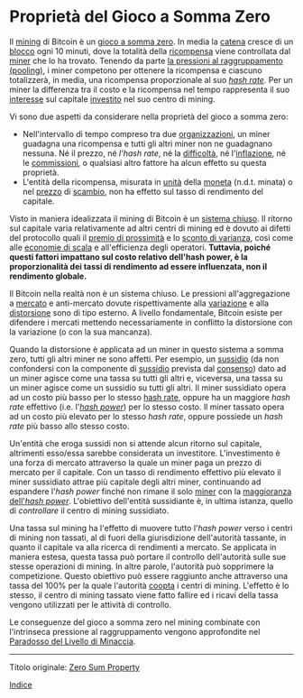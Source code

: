 # Proprietà del Gioco a Somma Zero



Il [mining](ch101-glossary.md#centro-di-mining-mine) di Bitcoin è un [gioco a somma zero](https://it.wikipedia.org/wiki/Gioco_a_somma_zero). In media la [catena](ch101-glossary.md#catena) cresce di un [blocco](ch101-glossary.md#blocco) ogni 10 minuti, dove la totalità della [ricompensa](ch101-glossary.md#ricompensa-reward) viene controllata dal [miner](ch101-glossary.md#miner) che lo ha trovato. Tenendo da parte [la pressioni al raggruppamento (pooling)](ch039-pooling-pressure-risk.md), i miner competono per ottenere la ricompensa e ciascuno totalizzerà, in media, una ricompensa proporzionale al suo [_hash rate_](ch101-glossary.md#hash-rate). Per un miner la differenza tra il costo e la ricompensa nel tempo rappresenta il suo [interesse](ch101-glossary.md#interesse) sul capitale [investito](ch101-glossary.md#dare-in-prestito-investire) nel suo centro di mining.

Vi sono due aspetti da considerare nella proprietà del gioco a somma zero:

* Nell'intervallo di tempo compreso tra due [organizzazioni](ch101-glossary.md#organizzazione), un miner guadagna una ricompensa e tutti gli altri miner non ne guadagnano nessuna. Né il prezzo, né _l'hash rate_, né la [difficoltà](ch101-glossary.md#difficoltà), né l'[inflazione](ch101-glossary.md#inflazione), né le [commissioni](ch101-glossary.md#commissione-fee-di-transazione), o qualsiasi altro fattore ha alcun effetto su questa proprietà.
* L'entità della ricompensa, misurata in [unità](ch101-glossary.md#unità) della [moneta](ch101-glossary.md#moneta) (n.d.t. minata) o nel [prezzo](ch101-glossary.md#prezzo) di [scambio](ch101-glossary.md#scambio-di-unità), non ha effetto sul tasso di rendimento del capitale.

Visto in maniera idealizzata il mining di Bitcoin è un [sistema chiuso](https://en.wikipedia.org/wiki/Closed_system). Il ritorno sul capitale varia relativamente ad altri centri di mining ed è dovuto ai difetti del protocollo quali il [premio di prossimità](ch036-proximity-premium-flaw.md)  e lo [sconto di varianza](ch037-variance-discount-flaw.md), così come alle [economie di scala](https://it.wikipedia.org/wiki/Economie_di_scala) e all'efficienza degli operatori. **Tuttavia, poiché questi fattori impattano sul costo relativo dell'hash power, è la proporzionalità dei tassi di rendimento ad essere influenzata, non il rendimento globale.**

Il Bitcoin nella realtà non è un sistema chiuso. Le pressioni all'aggregazione a [mercato](ch101-glossary.md#mercato) e anti-mercato dovute rispettivamente alla [variazione](ch101-glossary.md#variazione) e alla [distorsione](ch101-glossary.md#distorsione) sono di tipo esterno. A livello fondamentale, Bitcoin esiste per difendere i mercati mettendo necessariamente in conflitto la distorsione con la variazione (o con la sua mancanza).

Quando la distorsione è applicata ad un miner in questo sistema a somma zero, tutti gli altri miner ne sono affetti. Per esempio, un [sussidio](https://it.wikipedia.org/wiki/Sussidio) (da non confondersi con la componente di [sussidio](ch101-glossary.md#sussidio-subsidy) prevista dal [consenso](ch101-glossary.md#consenso)) dato ad un miner agisce come una tassa su tutti gli altri e, viceversa, una tassa su un miner agisce come un sussidio su tutti gli altri. Il miner sussidiato opera ad un costo più basso per lo stesso [hash rate](ch101-glossary.md#hash-rate), oppure ha un maggiore _hash rate_ effettivo (i.e. l'[_hash power_](ch101-glossary.md#hash-power)) per lo stesso costo. Il miner tassato opera ad un costo più elevato per lo stesso _hash rate_, oppure possiede un _hash rate_ più basso allo stesso costo.

Un'entità che eroga sussidi non si attende alcun ritorno sul capitale, altrimenti esso/essa sarebbe considerata un investitore. L'investimento è una forza di mercato attraverso la quale un miner paga un prezzo di mercato per il capitale. Con un tasso di rendimento effettivo più elevato il miner sussidiato attrae più capitale degli altri miner, continuando ad espandere l'_hash power_ finché non rimane il solo [miner](ch101-glossary.md#miner) con la [maggioranza dell'_hash power_](ch101-glossary.md#maggioranza-dellhash-power). L'obiettivo dell'entità sussidiante è, in ultima istanza, quello di *controllare* il centro di mining sussidiato.

Una tassa sul mining ha l'effetto di muovere tutto l'_hash power_ verso i centri di mining non tassati, al di fuori della giurisdizione dell'autorità tassante, in quanto il capitale va alla ricerca di rendimenti a mercato. Se applicata in maniera estesa, questa tassa può portare il controllo dell'autorità sulle sue stesse operazioni di mining. In altre parole, l'autorità può sopprimere la competizione. Questo obiettivo può essere raggiunto anche attraverso una tassa del 100% per la quale l'autorità [coopta](ch101-glossary.md#cooptazione-co-option) i centri di mining. L'effetto è lo stesso, il centro di mining tassato viene fatto fallire ed i ricavi della tassa vengono utilizzati per le attività di controllo. 

Le conseguenze del gioco a somma zero nel mining combinate con l'intrinseca pressione al raggruppamento vengono approfondite nel [Paradosso del Livello di Minaccia](ch033-threat-level-paradox.md).

---

Titolo originale: [Zero Sum Property](https://github.com/libbitcoin/libbitcoin-system/wiki/Zero-Sum-Property)

[Indice](/README.md)
